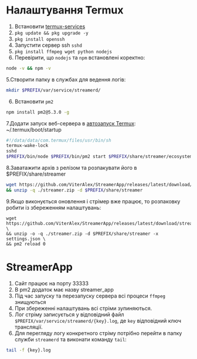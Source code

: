 # Налаштування Termux
1. Встановити [termux-services](https://wiki.termux.com/wiki/Termux-services)
2. `pkg update && pkg upgrade -y`
3. `pkg install openssh`
4. Запустити сервер ssh `sshd`
5. `pkg install ffmpeg wget python nodejs`
6. Перевірити, що `nodejs` та `npm` встановлені коректно:
```bash
node -v && npm -v
```
5.Створити папку в службах для ведення логів:
```bash
mkdir $PREFIX/var/service/streamerd/
```
6. Встановити `pm2`
```bash
npm install pm2@5.3.0 -g
```
7.Додати запуск веб-сервера в [автозапуск Termux](https://wiki.termux.com/wiki/Termux:Boot): ~/.termux/boot/startup
  ```bash
  #!/data/data/com.termux/files/usr/bin/sh
  termux-wake-lock
  sshd
  $PREFIX/bin/node $PREFIX/bin/pm2 start $PREFIX/share/streamer/ecosystem.config.js
  ```
8.Заватажити архів з релізом та розпакувати його в $PREFIX/share/streamer
```bash
wget https://github.com/ViterAlex/StreamerApp/releases/latest/download/streamer.zip \
&& unzip -q ./streamer.zip -d $PREFIX/share/streamer
```
9.Якщо виконується оновлення і стрімер вже працює, то розпаковку робити із збереженням налаштувань:
```
wget https://github.com/ViterAlex/StreamerApp/releases/latest/download/streamer.zip \
&& unzip -o -q ./streamer.zip -d $PREFIX/share/streamer -x settings.json \
&& pm2 reload 0
```
# StreamerApp
1. Сайт працює на порту 33333
2. В pm2 додаток має назву streamer_app
3. Під час запуску та перезапуску сервера всі процеси `ffmpeg` знищуються
1. При збереженні налаштувань всі стріми зупиняються.
2. Лог стріму записується у відповідний файл `$PREFIX/var/service/streamerd/{key}.log`, де `key` відповідний ключ трансляції.
3. Для перегляду логу конкретного стріму потрібно перейти в папку служби `streamerd` та виконати команду `tail`:
  ```bash
  tail -f {key}.log
  ```
